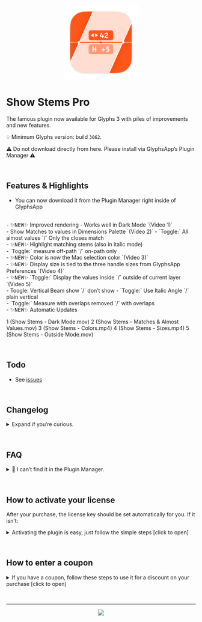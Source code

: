 <p align="center">
<img width="200" height="200" src="https://github.com/Mark2Mark/show-stems-pro-plugin/blob/main/.images/Show-Stems-Pro-Icon.png?raw=true"">
</p>

# Show Stems Pro

The famous plugin now available for Glyphs 3 with piles of improvements and new features.

💡 Minimum Glyphs version: build <code>3062</code>.

⚠️ Do not download directly from here. Please install via GlyphsApp’s Plugin Manager ⚠️


&nbsp;
## Features & Highlights

- You can now download it from the Plugin Manager right inside of GlyphsApp
<br>
- <kbd>✨NEW✨</kbd> Improved rendering
  - Works well in Dark Mode `(Video 1)`
<br>
- Show Matches to values in Dimensions Palette `(Video 2)`
  - `Toggle:` All almost values `/` Only the closes match
<br>
- <kbd>✨NEW✨</kbd> Highlight matching stems (also in italic mode)
<br>
- `Toggle:` measure off-path `/` on-path only
<br>
- <kbd>✨NEW✨</kbd> Color is now the Mac selection color `(Video 3)`
<br>
- <kbd>✨NEW✨</kbd> Display size is tied to the three handle sizes from GlyphsApp Preferences `(Video 4)`
<br>
- <kbd>✨NEW✨</kbd> `Toggle:` Display the values inside `/` outside of current layer `(Video 5)`
<br>
- Toogle: Vertical Beam show `/` don’t show
  - `Toggle:` Use Italic Angle `/` plain vertical
<br>
- `Toggle:` Measure with overlaps removed `/` with overlaps
<br>
- <kbd>✨NEW✨</kbd> Automatic Updates

1 (Show Stems - Dark Mode.mov)
2 (Show Stems - Matches & Almost Values.mov)
3 (Show Stems - Colors.mp4)
4 (Show Stems - Sizes.mp4)
5 (Show Stems - Outside Mode.mov)


&nbsp;
## Todo

- See [issues](https://github.com/Mark2Mark/show-stems-pro-plugin/issues)

&nbsp;
## Changelog

<details><summary>Expand if you’re curious.</summary>

### v2.0.0

- New in GlyphsApp's Plugin Manager
- Add menu item "Open Registration Window"

</details>

&nbsp;
## FAQ
<details><summary>🙋 I can’t find it in the Plugin Manager.</summary>
➡️ You need to check if your GlyphsApp build is higher than <code>3062</code>.  
If Glyphs doesn’t offer you a high enough version, enable activate GlyphsApp <code>Preferences</code> > <code>"Updates"</code> > <code>“Show cutting edge versions”</code>. Note: you can have several GlyphsApp versions
</details>

&nbsp;
## How to activate your license<a id="how-to-activate-your-license"></a>  
After your purchase, the license key should be set automatically for you. If it isn’t:  
<details><summary>Activating the plugin is easy, just follow the simple steps [click to open]</summary>
<ol>
  <li>👉 Make sure you have GlyphsApp 3 build <code>3062</code> or higher.</li>
  <li>👉 If you haven't already, download the plugin directly in the GlyphsApp Plugin Manager and restart GlyphsApp once.</li>
  <li>👉 When you activate the plugin, you'll be prompted with a window*, click the <code>"Enter License"</code> button.</li>
  <li>👉 On the screen that opens enter your Email address, and the license code from your Email.</li>
  <li>👉 When you've completed the above, just click the <code>"Activate License"</code> button. Within a few seconds your product should be activated for full use!</li>
</ol>

*) If the window doesn’t show, you can right-click into the Edit Tab (that’s the window where you do your drawings) and in the context menu click <code>"Purchase Show Stems Pro"</code>. Alternatively you can right click into the plugin’s Preview box and click <code>"Open Registration Window"</code>.
</details>

&nbsp;
## How to enter a coupon
<details><summary>If you have a coupon, follow these steps to use it for a discount on your purchase [click to open]</summary>
<ol>
  <li>👉 Make sure you have GlyphsApp 3 build <code>3062</code> or higher.</li>
  <li>👉 If you haven't already, download the plugin directly in the GlyphsApp Plugin Manager and restart GlyphsApp once.</li>
  <li>👉 When you activate the plugin, you'll be prompted with a window*, click the <code>"Buy Now"</code> button.</li>
  <li>👉 On the screen that opens enter your Email address, and click <code>»Continue«</code>.</li>
  <li>👉 Follow the form until it asks you to pay. But now click <code>»Add Coupon«</code> and then continue to pay.</li>
  <li>👉 On success you should get an Email with a licence code.</li>
  <li>👉 Use that to activate your license <a href="#how-to-activate-your-license"> (steps here).</a> </li>
</ol>

⚠️ Note: The Coupon is **not** the License Code. Please don’t enter the Coupon Code into the field for your License Code!

*) If the window doesn’t show, you can right-click into the Edit Tab (that’s the window where you do your drawings) and in the context menu click <code>"Purchase Show Stems Pro"</code>. Alternatively you can right click into the plugin’s Preview box and click <code>"Open Registration Window"</code>.

If you can’t see the <code>»Add Coupon«</code>, that’s likely to a reported GlyphsApp bug, switching to Dark Mode and opening the window again might solve it.
</details>

&nbsp;

---

<p align="center">
  <img src="https://github.com/Mark2Mark/show-stems-pro-plugin/blob/main/.images/{{IMAGE_NAME}}.jpg?raw=true">
</p>
